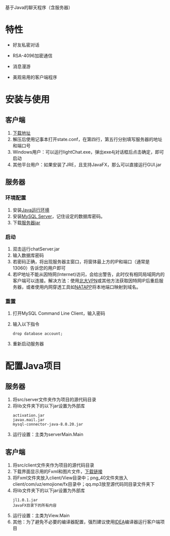 基于Java的聊天程序（含服务器）

# 特性

- 好友私密对话

- RSA-4096加密通信

- 消息漫游

- 美观易用的客户端程序

# 安装与使用

## 客户端

1. [下载地址](https://disk.pku.edu.cn:443/link/2E896D75C0A4AA11D67CE27617043C1F)
2. 解压后使用记事本打开state.conf，在第四行，第五行分别填写服务器的地址和端口号
3. Windows用户：可以运行lightChat.exe，弹出exe4j对话框后点击确定，即可启动
4. 其他平台用户：如果安装了JRE，且支持JavaFX，那么可以直接运行GUI.jar

## 服务器

### 环境配置

1. 安装[Java运行环境](https://www.java.com/zh_CN/)
2. 安装[MySQL Server](https://dev.mysql.com/downloads/mysql/)，记住设定的数据库密码。
3. 下载[服务器jar](https://github.com/LeoHLee/JavaChatRoom/blob/master/chatServer.jar)

### 启动

1. 双击运行chatServer.jar
2. 输入数据库密码
3. 若密码正确，将出现服务器主窗口，将窗体最上方的IP和端口（通常是13060）告诉您的用户即可
4. 若IP地址不能从因特网(Internet)访问，会给出警告，此时仅有相同局域网内的客户端可以连接。解决方法：使用[北大VPN](https://its.pku.edu.cn/service_1_vpn_client.jsp)或其他方法获取因特网IP后重启服务器，或者使用内网穿透工具如[NATAPP](https://natapp.cn/article/natapp_newbie)将本地端口映射到域名。

### 重置

1. 打开MySQL Command Line Client，输入密码
2. 输入以下指令

   ```mysql
   drop database account;
   ```
3. 重新启动服务器

# 配置Java项目

## 服务器

1. 将src/server文件夹作为项目的源代码目录
2. 将lib文件夹下的以下jar设置为外部库
   ```
   activation.jar
   javax.mail.jar
   mysql-connector-java-8.0.20.jar
   ```
3. 运行设置：主类为serverMain.Main

## 客户端
1. 将src/client文件夹作为项目的源代码目录
2. 下载界面显示用的Fxml和图片文件，[下载链接](https://disk.pku.edu.cn:443/link/D98ED05E9154D818F7B4B3462D6B9775)
3. 将Fxml文件夹放入client/View目录中；png_40文件夹放入client/com/uz/emojione/fx目录中；qq.mp3放至源代码同目录文件夹下
4. 将lib文件夹下的以下jar设置为外部库
   ```
   jl1.0.1.jar
   JavaFX目录下的所有内容
   ```
5. 运行设置：主类为View.Main
6. 其他：为了避免不必要的编译器配置，强烈建议使用[IDEA](https://www.jetbrains.com/idea/)编译器运行客户端项目
